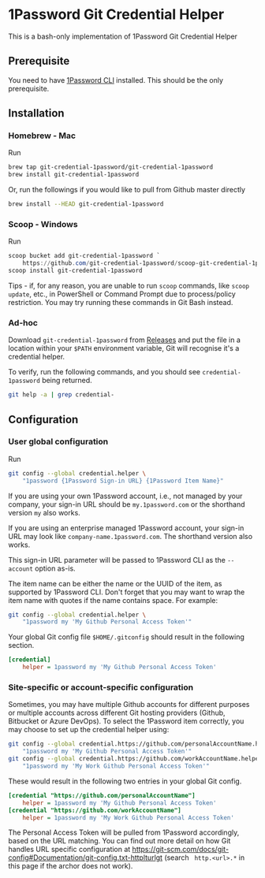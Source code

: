 # 1Password Git Credential Helper

This is a bash-only implementation of 1Password Git Credential Helper

## Prerequisite

You need to have [1Password CLI](https://1password.com/downloads/command-line/) installed. This should be the only prerequisite.

## Installation

### Homebrew - Mac

Run

```bash
brew tap git-credential-1password/git-credential-1password
brew install git-credential-1password
```

Or, run the followings if you would like to pull from Github master directly

```bash
brew install --HEAD git-credential-1password
```

### Scoop - Windows

Run

```powershell
scoop bucket add git-credential-1password `
	https://github.com/git-credential-1password/scoop-git-credential-1password.git
scoop install git-credential-1password
```

Tips - if, for any reason, you are unable to run `scoop` commands, like `scoop update`, etc., in PowerShell or Command Prompt due to process/policy restriction. You may try running these commands in Git Bash instead.

### Ad-hoc

Download `git-credential-1password` from [Releases](https://github.com/git-credential-1password/git-credential-1password/releases) and put the file in a location within your `$PATH` environment variable, Git will recognise it's a credential helper.

To verify, run the following commands, and you should see `credential-1password` being returned.

```bash
git help -a | grep credential-
```

## Configuration

### User global configuration

Run 

```bash
git config --global credential.helper \
	"1password {1Password Sign-in URL} {1Password Item Name}"
```

If you are using your own 1Password account, i.e., not managed by your company, your sign-in URL should be `my.1password.com` or the shorthand version `my` also works.

If you are using an enterprise managed 1Password account, your sign-in URL may look like `company-name.1password.com`. The shorthand version also works.

This sign-in URL parameter will be passed to 1Password CLI as the `--account` option as-is.

The item name can be either the name or the UUID of the item, as supported by 1Password CLI. Don't forget that you may want to wrap the item name with quotes if the name contains space. For example:

```bash
git config --global credential.helper \
	"1password my 'My Github Personal Access Token'"
```

Your global Git config file `$HOME/.gitconfig` should result in the following section.

```ini
[credential]
	helper = 1password my 'My Github Personal Access Token'
```

### Site-specific or account-specific configuration

Sometimes, you may have multiple Github accounts for different purposes or multiple accounts across different Git hosting providers (Github, Bitbucket or Azure DevOps). To select the 1Password item correctly, you may choose to set up the credential helper using:

```bash
git config --global credential.https://github.com/personalAccountName.helper \
	"1password my 'My Github Personal Access Token'"
git config --global credential.https://github.com/workAccountName.helper \
	"1password my 'My Work Github Personal Access Token'"
```

These would result in the following two entries in your global Git config.

```ini
[credential "https://github.com/personalAccountName"]
	helper = 1password my 'My Github Personal Access Token'
[credential "https://github.com/workAccountName"]
	helper = 1password my 'My Work Github Personal Access Token'
```

The Personal Access Token will be pulled from 1Password accordingly, based on the URL matching. You can find out more detail on how Git handles URL specific configuration at https://git-scm.com/docs/git-config#Documentation/git-config.txt-httplturlgt (search ` http.<url>.*` in this page if the archor does not work).
